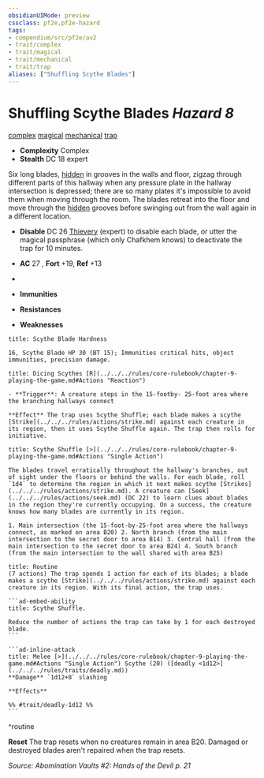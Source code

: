 ```yaml
---
obsidianUIMode: preview
cssclass: pf2e,pf2e-hazard
tags:
- compendium/src/pf2e/av2
- trait/complex
- trait/magical
- trait/mechanical
- trait/trap
aliases: ["Shuffling Scythe Blades"]
---
```

# Shuffling Scythe Blades *Hazard 8*  
[complex](../../../Rules/traits/complex.md)  [magical](../../../Rules/traits/magical.md)  [mechanical](../../../Rules/traits/mechanical.md)  [trap](../../../Rules/traits/trap.md)  

- **Complexity** Complex
- **Stealth** DC 18 expert  

Six long blades, [hidden](../../../Rules/conditions.md#Hidden) in grooves in the walls and floor, zigzag through different parts of this hallway when any pressure plate in the hallway intersection is depressed; there are so many plates it's impossible to avoid them when moving through the room. The blades retreat into the floor and move through the [hidden](../../../Rules/conditions.md#Hidden) grooves before swinging out from the wall again in a different location.

- **Disable** DC 26 [Thievery](../../skills.md#Thievery) (expert) to disable each blade, or utter the magical passphrase (which only Chafkhem knows) to deactivate the trap for 10 minutes.  

- **AC** 27 , **Fort** +19, **Ref** +13
- 
- **Immunities** 
- **Resistances** 
- **Weaknesses** 
     
```ad-embed-ability
title: Scythe Blade Hardness

16, Scythe Blade HP 30 (BT 15); Immunities critical hits, object immunities, precision damage.
```
```ad-embed-ability
title: Dicing Scythes [R](../../../rules/core-rulebook/chapter-9-playing-the-game.md#Actions "Reaction")

- **Trigger**: A creature steps in the 15-footby- 25-foot area where the branching hallways connect

**Effect** The trap uses Scythe Shuffle; each blade makes a scythe [Strike](../../../rules/actions/strike.md) against each creature in its region, then it uses Scythe Shuffle again. The trap then rolls for initiative.
```
```ad-embed-ability
title: Scythe Shuffle [>](../../../rules/core-rulebook/chapter-9-playing-the-game.md#Actions "Single Action")

The blades travel erratically throughout the hallway's branches, out of sight under the floors or behind the walls. For each blade, roll `1d4` to determine the region in which it next makes scythe [Strikes](../../../rules/actions/strike.md). A creature can [Seek](../../../rules/actions/seek.md) (DC 22) to learn clues about blades in the region they're currently occupying. On a success, the creature knows how many blades are currently in its region.

1. Main intersection (the 15-foot-by-25-foot area where the hallways connect, as marked on area B20) 2. North branch (from the main intersection to the secret door to area B14) 3. Central hall (from the main intersection to the secret door to area B24) 4. South branch (from the main intersection to the wall shared with area B25)
```

````ad-pf2-summary
title: Routine
(7 actions) The trap spends 1 action for each of its blades; a blade makes a scythe [Strike](../../../rules/actions/strike.md) against each creature in its region. With its final action, the trap uses.

```ad-embed-ability
title: Scythe Shuffle.

Reduce the number of actions the trap can take by 1 for each destroyed blade.
```

```ad-inline-attack
title: Melee [>](../../../rules/core-rulebook/chapter-9-playing-the-game.md#Actions "Single Action") Scythe (20) ([deadly <1d12>](../../../rules/traits/deadly.md))
**Damage** `1d12+8` slashing 
 
**Effects** 

%% #trait/deadly-1d12 %%
```
````
^routine

**Reset** The trap resets when no creatures remain in area B20. Damaged or destroyed blades aren't repaired when the trap resets.  

*Source: Abomination Vaults #2: Hands of the Devil p. 21*
